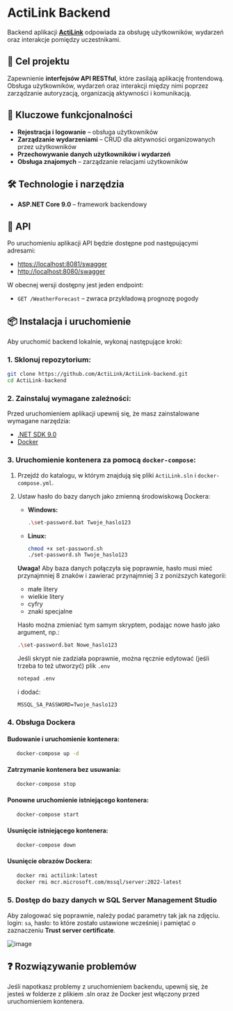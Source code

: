 # ActiLink Backend  

Backend aplikacji [**ActiLink**](https://github.com/ActiLink/ActiLink-frontend.git) odpowiada za obsługę użytkowników, wydarzeń oraz interakcje pomiędzy uczestnikami.  
## 🎯 Cel projektu  
Zapewnienie **interfejsów API RESTful**, które zasilają aplikację frontendową. Obsługa użytkowników, wydarzeń oraz interakcji między nimi poprzez zarządzanie autoryzacją, organizacją aktywności i komunikacją.  

## 🚀 Kluczowe funkcjonalności  
- **Rejestracja i logowanie** – obsługa użytkowników  
- **Zarządzanie wydarzeniami** – CRUD dla aktywności organizowanych przez użytkowników  
- **Przechowywanie danych użytkowników i wydarzeń**  
- **Obsługa znajomych** – zarządzanie relacjami użytkowników  

## 🛠 Technologie i narzędzia  
- **ASP.NET Core 9.0** – framework backendowy

## 🔗 API  
Po uruchomieniu aplikacji API będzie dostępne pod następującymi adresami:  
- [https://localhost:8081/swagger](https://localhost:8081/swagger)  
- [http://localhost:8080/swagger](http://localhost:8080/swagger)

W obecnej wersji dostępny jest jeden endpoint:  
- `GET /WeatherForecast` – zwraca przykładową prognozę pogody 

## 📦 Instalacja i uruchomienie  
Aby uruchomić backend lokalnie, wykonaj następujące kroki:  

### 1. **Sklonuj repozytorium:**  
   ```bash
   git clone https://github.com/ActiLink/ActiLink-backend.git
   cd ActiLink-backend
   ```  

### 2. **Zainstaluj wymagane zależności:**  
   Przed uruchomieniem aplikacji upewnij się, że masz zainstalowane wymagane narzędzia:  
   - [.NET SDK 9.0](https://dotnet.microsoft.com/en-us/download)  
   - [Docker](https://www.docker.com/get-started)  

### 3. **Uruchomienie kontenera za pomocą `docker-compose`:**  
1. Przejdź do katalogu, w którym znajdują się pliki `ActiLink.sln` i `docker-compose.yml`.  
2. Ustaw hasło do bazy danych jako zmienną środowiskową Dockera:  
   - **Windows:**  
     ```bash
     .\set-password.bat Twoje_haslo123
     ```  
   - **Linux:**  
     ```bash
     chmod +x set-password.sh
     ./set-password.sh Twoje_haslo123
     ```  
   **Uwaga!** Aby baza danych połączyła się poprawnie, hasło musi mieć przynajmniej 8 znaków i zawierać przynajmniej 3 z poniższych kategorii:  
   - małe litery  
   - wielkie litery  
   - cyfry  
   - znaki specjalne
   
   Hasło można zmieniać tym samym skryptem, podając nowe hasło jako argument, np.:  
   ```bash
   .\set-password.bat Nowe_haslo123
   ```  
   Jeśli skrypt nie zadziała poprawnie, można ręcznie edytować (jeśli trzeba to też utworzyć) plik `.env`  
   ```bash
   notepad .env
   ```  
   i dodać:  
   ```env
   MSSQL_SA_PASSWORD=Twoje_haslo123
   ```  
### 4. **Obsługa Dockera**  
#### **Budowanie i uruchomienie kontenera:**  
```bash
   docker-compose up -d
```  

#### **Zatrzymanie kontenera bez usuwania:**  
```bash
   docker-compose stop
```  

#### **Ponowne uruchomienie istniejącego kontenera:**  
```bash
   docker-compose start
```  

#### **Usunięcie istniejącego kontenera:**  
```bash
   docker-compose down
```  

#### **Usunięcie obrazów Dockera:**  
```bash
   docker rmi actilink:latest
   docker rmi mcr.microsoft.com/mssql/server:2022-latest
```  
### 5. **Dostęp do bazy danych w SQL Server Management Studio**  
Aby zalogować się poprawnie, należy podać parametry tak jak na zdjęciu. login: `sa`, hasło: to które zostało ustawione wcześniej i pamiętać o zaznaczeniu **Trust server certificate**.  
   
   ![image](https://github.com/user-attachments/assets/772b4346-8159-47b0-a5b7-a8edf3d09f37)


## ❓ Rozwiązywanie problemów  
Jeśli napotkasz problemy z uruchomieniem backendu, upewnij się, że jesteś w folderze z plikiem .sln oraz że Docker jest włączony przed uruchomieniem kontenera.
